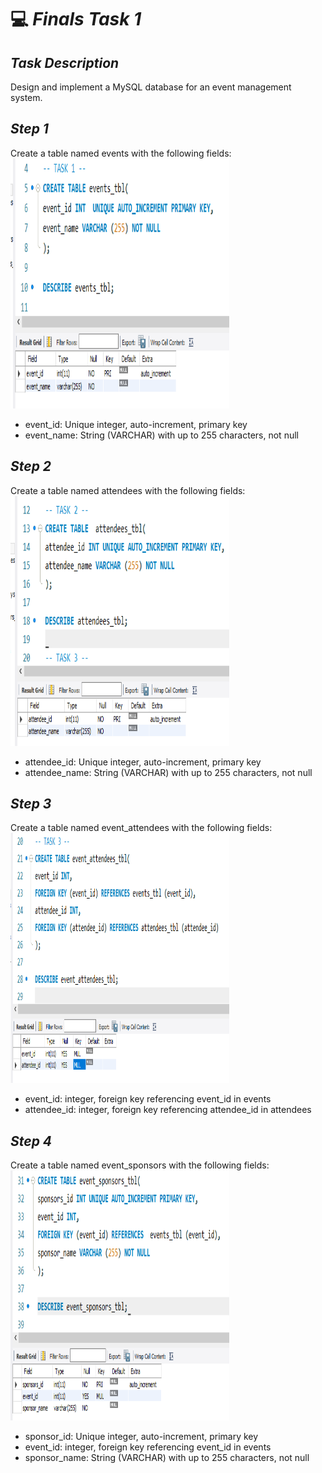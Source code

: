 # 💻 *Finals Task 1*

## *Task Description*
Design and implement a MySQL database for an event management system.

## *Step 1*
Create a table named events with the following fields:
<img src="Images/Finals_Image1.png" alt="Alt Text" width="350" height="400">
- event_id: Unique integer, auto-increment, primary key
- event_name: String (VARCHAR) with up to 255 characters, not null

## *Step 2*
Create a table named attendees with the following fields:
<img src="Images/Finals_Image2.png" alt="Alt Text" width="350" height="400">
- attendee_id: Unique integer, auto-increment, primary key
- attendee_name: String (VARCHAR) with up to 255 characters, not null

## *Step 3*
Create a table named event_attendees with the following fields:
<img src="Images/Finals_Image3.png" alt="Alt Text" width="350" height="400">
- event_id: integer, foreign key referencing event_id in events
- attendee_id: integer, foreign key referencing attendee_id in attendees

## *Step 4*
Create a table named event_sponsors with the following fields:
<img src="Images/Finals_Image4.png" alt="Alt Text" width="350" height="400">
- sponsor_id: Unique integer, auto-increment, primary key
- event_id: integer, foreign key referencing event_id in events
- sponsor_name: String (VARCHAR) with up to 255 characters, not null
